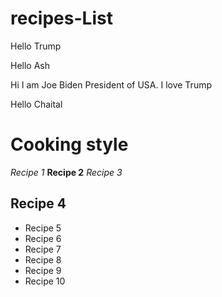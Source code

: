 # recipes-List

Hello Trump

Hello Ash

Hi I am Joe Biden President of USA. I love Trump

Hello Chaital

# Cooking style

_Recipe 1_
**Recipe 2**
_Recipe 3_

## Recipe 4

- Recipe 5
- Recipe 6
- Recipe 7
- Recipe 8
- Recipe 9
- Recipe 10
